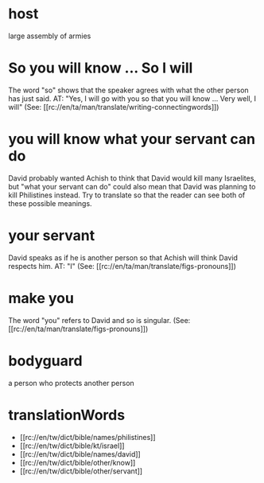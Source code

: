 # host

large assembly of armies

# So you will know ... So I will

The word "so" shows that the speaker agrees with what the other person has just said. AT: "Yes, I will go with you so that you will know ... Very well, I will" (See: [[rc://en/ta/man/translate/writing-connectingwords]])

# you will know what your servant can do

David probably wanted Achish to think that David would kill many Israelites, but "what your servant can do" could also mean that David was planning to kill Philistines instead. Try to translate so that the reader can see both of these possible meanings.

# your servant

David speaks as if he is another person so that Achish will think David respects him. AT: "I" (See: [[rc://en/ta/man/translate/figs-pronouns]])

# make you

The word "you" refers to David and so is singular. (See: [[rc://en/ta/man/translate/figs-pronouns]])

# bodyguard

a person who protects another person

# translationWords

* [[rc://en/tw/dict/bible/names/philistines]]
* [[rc://en/tw/dict/bible/kt/israel]]
* [[rc://en/tw/dict/bible/names/david]]
* [[rc://en/tw/dict/bible/other/know]]
* [[rc://en/tw/dict/bible/other/servant]]